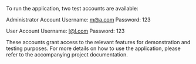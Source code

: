 To run the application, two test accounts are available:

Administrator Account
Username: m@a.com
Password: 123

User Account
Username: l@l.com
Password: 123

These accounts grant access to the relevant features for demonstration and testing purposes.
For more details on how to use the application, please refer to the accompanying project documentation.
